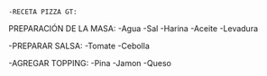     -RECETA PIZZA GT:

PREPARACIÓN DE LA MASA:
-Agua
-Sal
-Harina
-Aceite
-Levadura

-PREPARAR SALSA:
-Tomate
-Cebolla

-AGREGAR TOPPING:
-Pina
-Jamon
-Queso
